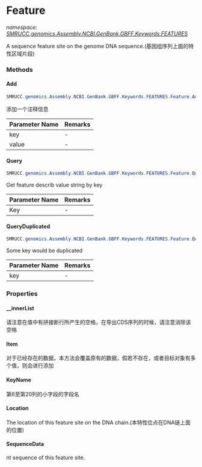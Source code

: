 ﻿# Feature
_namespace: [SMRUCC.genomics.Assembly.NCBI.GenBank.GBFF.Keywords.FEATURES](./index.md)_

A sequence feature site on the genome DNA sequence.(基因组序列上面的特性区域片段)



### Methods

#### Add
```csharp
SMRUCC.genomics.Assembly.NCBI.GenBank.GBFF.Keywords.FEATURES.Feature.Add(System.String,System.String)
```
添加一个注释信息

|Parameter Name|Remarks|
|--------------|-------|
|key|-|
|value|-|


#### Query
```csharp
SMRUCC.genomics.Assembly.NCBI.GenBank.GBFF.Keywords.FEATURES.Feature.Query(SMRUCC.genomics.Assembly.NCBI.GenBank.GBFF.Keywords.FEATURES.FeatureQualifiers)
```
Get feature describ value string by key

|Parameter Name|Remarks|
|--------------|-------|
|Key|-|


#### QueryDuplicated
```csharp
SMRUCC.genomics.Assembly.NCBI.GenBank.GBFF.Keywords.FEATURES.Feature.QueryDuplicated(System.String)
```
Some key would be duplicated

|Parameter Name|Remarks|
|--------------|-------|
|key|-|



### Properties

#### __innerList
请注意在值中有拼接断行所产生的空格，在导出CDS序列的时候，请注意消除该空格
#### Item
对于已经存在的数据，本方法会覆盖原有的数据，假若不存在，或者目标对象有多个值，则会进行添加
#### KeyName
第6至第20列的小字段的字段名
#### Location
The location of this feature site on the DNA chain.(本特性位点在DNA链上面的位置)
#### SequenceData
nt sequence of this feature site.
